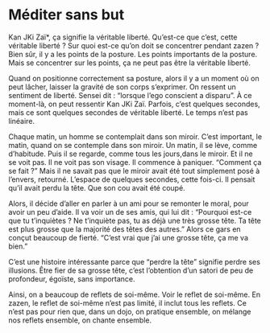# Méditer sans but

Kan JKi Zaï*, ça signifie la véritable liberté. Qu’est-ce que c’est, cette véritable liberté ? Sur quoi est-ce qu’on doit se concentrer pendant zazen ? Bien sûr, il y a les points de la posture. Les points importants de la posture. Mais se concentrer sur les points, ça ne peut pas être la véritable liberté.

Quand on positionne correctement sa posture, alors il y a un moment où on peut lâcher, laisser la gravité de son corps s’exprimer. On ressent un sentiment de liberté. Sensei dit : “lorsque l’ego conscient a disparu”. À ce moment-là, on peut ressentir Kan JKi Zaï. Parfois, c’est quelques secondes, mais ce sont quelques secondes de véritable liberté. Le temps n’est pas linéaire.

Chaque matin, un homme se contemplait dans son miroir. C’est important, le matin, quand on se contemple dans son miroir. Un matin, il se lève, comme d’habitude. Puis il se regarde, comme tous les jours,dans le miroir. Et il ne se voit pas. Il ne voit pas son visage. Il commence à paniquer. “Comment ça se fait ?” Mais il ne savait pas que le miroir avait été tout simplement posé à l’envers, retourné. L’espace de quelques secondes, cette fois-ci. Il pensait qu’il avait perdu la tête. Que son cou avait été coupé.

Alors, il décide d’aller en parler à un ami pour se remonter le moral, pour avoir un peu d’aide. Il va voir un de ses amis, qui lui dit : “Pourquoi est-ce que tu t’inquiètes ? Ne t’inquiète pas, tu as déjà une très grosse tête. Ta tête est plus grosse que la majorité des têtes des autres.” Alors ce gars en conçut beaucoup de fierté. “C’est vrai que j’ai une grosse tête, ça me va bien.”

C’est une histoire intéressante parce que “perdre la tête” signifie perdre ses illusions. Être fier de sa grosse tête, c’est l’obtention d’un satori de peu de profondeur, égoïste, sans importance.

Ainsi, on a beaucoup de reflets de soi-même. Voir le reflet de soi-même. En zazen, le reflet de soi-même n’est pas limité, il inclut tous les reflets. Ce n’est pas pour rien que, dans un dojo, on pratique ensemble, on mélange nos reflets ensemble, on chante ensemble.

